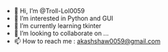 - 👋 Hi, I’m @Troll-Lol0059
- 👀 I’m interested in Python and GUI
- 🌱 I’m currently learning tkinter
- 💞️ I’m looking to collaborate on ...
- 📫 How to reach me : akashshaw0059@gmail.com

<!---
Troll-Lol0059/Troll-Lol0059 is a ✨ special ✨ repository because its `README.md` (this file) appears on your GitHub profile.
You can click the Preview link to take a look at your changes.
--->
